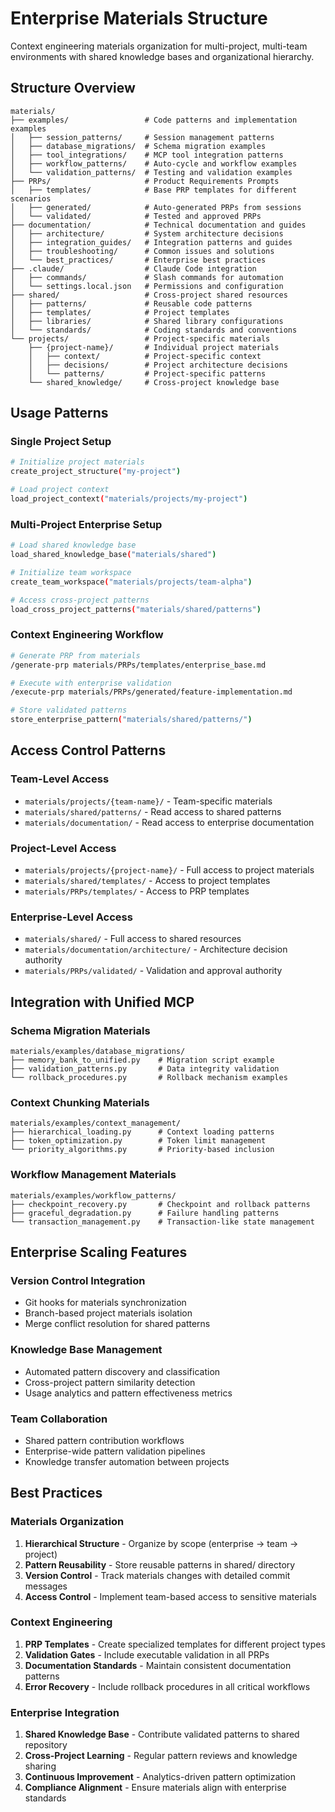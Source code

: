 # Enterprise Materials Structure

Context engineering materials organization for multi-project, multi-team environments with shared knowledge bases and organizational hierarchy.

## Structure Overview

```
materials/
├── examples/                 # Code patterns and implementation examples
│   ├── session_patterns/     # Session management patterns
│   ├── database_migrations/  # Schema migration examples
│   ├── tool_integrations/    # MCP tool integration patterns
│   ├── workflow_patterns/    # Auto-cycle and workflow examples
│   └── validation_patterns/  # Testing and validation examples
├── PRPs/                     # Product Requirements Prompts
│   ├── templates/            # Base PRP templates for different scenarios
│   ├── generated/            # Auto-generated PRPs from sessions
│   └── validated/            # Tested and approved PRPs
├── documentation/            # Technical documentation and guides
│   ├── architecture/         # System architecture decisions
│   ├── integration_guides/   # Integration patterns and guides
│   ├── troubleshooting/      # Common issues and solutions
│   └── best_practices/       # Enterprise best practices
├── .claude/                  # Claude Code integration
│   ├── commands/             # Slash commands for automation
│   └── settings.local.json   # Permissions and configuration
├── shared/                   # Cross-project shared resources
│   ├── patterns/             # Reusable code patterns
│   ├── templates/            # Project templates
│   ├── libraries/            # Shared library configurations
│   └── standards/            # Coding standards and conventions
└── projects/                 # Project-specific materials
    ├── {project-name}/       # Individual project materials
    │   ├── context/          # Project-specific context
    │   ├── decisions/        # Project architecture decisions
    │   └── patterns/         # Project-specific patterns
    └── shared_knowledge/     # Cross-project knowledge base
```

## Usage Patterns

### Single Project Setup
```bash
# Initialize project materials
create_project_structure("my-project")

# Load project context
load_project_context("materials/projects/my-project")
```

### Multi-Project Enterprise Setup
```bash
# Load shared knowledge base
load_shared_knowledge_base("materials/shared")

# Initialize team workspace
create_team_workspace("materials/projects/team-alpha")

# Access cross-project patterns
load_cross_project_patterns("materials/shared/patterns")
```

### Context Engineering Workflow
```bash
# Generate PRP from materials
/generate-prp materials/PRPs/templates/enterprise_base.md

# Execute with enterprise validation
/execute-prp materials/PRPs/generated/feature-implementation.md

# Store validated patterns
store_enterprise_pattern("materials/shared/patterns/")
```

## Access Control Patterns

### Team-Level Access
- `materials/projects/{team-name}/` - Team-specific materials
- `materials/shared/patterns/` - Read access to shared patterns
- `materials/documentation/` - Read access to enterprise documentation

### Project-Level Access
- `materials/projects/{project-name}/` - Full access to project materials
- `materials/shared/templates/` - Access to project templates
- `materials/PRPs/templates/` - Access to PRP templates

### Enterprise-Level Access
- `materials/shared/` - Full access to shared resources
- `materials/documentation/architecture/` - Architecture decision authority
- `materials/PRPs/validated/` - Validation and approval authority

## Integration with Unified MCP

### Schema Migration Materials
```
materials/examples/database_migrations/
├── memory_bank_to_unified.py    # Migration script example
├── validation_patterns.py       # Data integrity validation
└── rollback_procedures.py       # Rollback mechanism examples
```

### Context Chunking Materials
```
materials/examples/context_management/
├── hierarchical_loading.py      # Context loading patterns
├── token_optimization.py        # Token limit management
└── priority_algorithms.py       # Priority-based inclusion
```

### Workflow Management Materials
```
materials/examples/workflow_patterns/
├── checkpoint_recovery.py       # Checkpoint and rollback patterns
├── graceful_degradation.py      # Failure handling patterns
└── transaction_management.py    # Transaction-like state management
```

## Enterprise Scaling Features

### Version Control Integration
- Git hooks for materials synchronization
- Branch-based project materials isolation
- Merge conflict resolution for shared patterns

### Knowledge Base Management
- Automated pattern discovery and classification
- Cross-project pattern similarity detection
- Usage analytics and pattern effectiveness metrics

### Team Collaboration
- Shared pattern contribution workflows
- Enterprise-wide pattern validation pipelines
- Knowledge transfer automation between projects

## Best Practices

### Materials Organization
1. **Hierarchical Structure** - Organize by scope (enterprise → team → project)
2. **Pattern Reusability** - Store reusable patterns in shared/ directory
3. **Version Control** - Track materials changes with detailed commit messages
4. **Access Control** - Implement team-based access to sensitive materials

### Context Engineering
1. **PRP Templates** - Create specialized templates for different project types
2. **Validation Gates** - Include executable validation in all PRPs
3. **Documentation Standards** - Maintain consistent documentation patterns
4. **Error Recovery** - Include rollback procedures in all critical workflows

### Enterprise Integration
1. **Shared Knowledge Base** - Contribute validated patterns to shared repository
2. **Cross-Project Learning** - Regular pattern reviews and knowledge sharing
3. **Continuous Improvement** - Analytics-driven pattern optimization
4. **Compliance Alignment** - Ensure materials align with enterprise standards